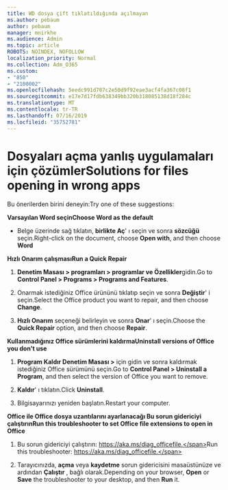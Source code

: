 ```yaml
---
title: WD dosya çift tıklatıldığında açılmayan
ms.author: pebaum
author: pebaum
manager: mnirkhe
ms.audience: Admin
ms.topic: article
ROBOTS: NOINDEX, NOFOLLOW
localization_priority: Normal
ms.collection: Adm_O365
ms.custom:
- "850"
- "2100002"
ms.openlocfilehash: 5eedc991d787c2e50d9f92eae3acf4fa367c08f1
ms.sourcegitcommit: e17e7d17fdb638349bb320b318085138d18f284c
ms.translationtype: MT
ms.contentlocale: tr-TR
ms.lasthandoff: 07/16/2019
ms.locfileid: "35752781"
---
```

# <a name="solutions-for-files-opening-in-wrong-apps"></a><span data-ttu-id="3031b-102">Dosyaları açma yanlış uygulamaları için çözümler</span><span class="sxs-lookup"><span data-stu-id="3031b-102">Solutions for files opening in wrong apps</span></span>

<span data-ttu-id="3031b-103">Bu önerilerden birini deneyin:</span><span class="sxs-lookup"><span data-stu-id="3031b-103">Try one of these suggestions:</span></span>

<span data-ttu-id="3031b-104">**Varsayılan Word seçin**</span><span class="sxs-lookup"><span data-stu-id="3031b-104">**Choose Word as the default**</span></span>

* <span data-ttu-id="3031b-105">Belge üzerinde sağ tıklatın, **birlikte Aç**' ı seçin ve sonra **sözcüğü** seçin.</span><span class="sxs-lookup"><span data-stu-id="3031b-105">Right-click on the document, choose **Open with**, and then choose **Word**</span></span>

<span data-ttu-id="3031b-106">**Hızlı Onarım çalışması**</span><span class="sxs-lookup"><span data-stu-id="3031b-106">**Run a Quick Repair**</span></span>

1. <span data-ttu-id="3031b-107">**Denetim Masası > programları > programlar ve Özellikler**gidin.</span><span class="sxs-lookup"><span data-stu-id="3031b-107">Go to **Control Panel > Programs > Programs and Features**.</span></span>

2. <span data-ttu-id="3031b-108">Onarmak istediğiniz Office ürününü tıklatıp seçin ve sonra **Değiştir**' i seçin.</span><span class="sxs-lookup"><span data-stu-id="3031b-108">Select the Office product you want to repair, and then choose **Change**.</span></span>

3. <span data-ttu-id="3031b-109">**Hızlı Onarım** seçeneği belirleyin ve sonra **Onar**' ı seçin.</span><span class="sxs-lookup"><span data-stu-id="3031b-109">Choose the **Quick Repair** option, and then choose **Repair**.</span></span>

<span data-ttu-id="3031b-110">**Kullanmadığınız Office sürümlerini kaldırma**</span><span class="sxs-lookup"><span data-stu-id="3031b-110">**Uninstall versions of Office you don't use**</span></span>

1. <span data-ttu-id="3031b-111">**Program Kaldır Denetim Masası >** için gidin ve sonra kaldırmak istediğiniz Office sürümünü seçin.</span><span class="sxs-lookup"><span data-stu-id="3031b-111">Go to **Control Panel > Uninstall a Program**, and then select the version of Office you want to remove.</span></span>

2. <span data-ttu-id="3031b-112">**Kaldır**' ı tıklatın.</span><span class="sxs-lookup"><span data-stu-id="3031b-112">Click **Uninstall**.</span></span>

3. <span data-ttu-id="3031b-113">Bilgisayarınızı yeniden başlatın.</span><span class="sxs-lookup"><span data-stu-id="3031b-113">Restart your computer.</span></span>

<span data-ttu-id="3031b-114">**Office ile Office dosya uzantılarını ayarlanacağı Bu sorun gidericiyi çalıştırın**</span><span class="sxs-lookup"><span data-stu-id="3031b-114">**Run this troubleshooter to set Office file extensions to open in Office**</span></span>

1. <span data-ttu-id="3031b-115">Bu sorun gidericiyi çalıştırın: https://aka.ms/diag_officefile.</span><span class="sxs-lookup"><span data-stu-id="3031b-115">Run this troubleshooter: https://aka.ms/diag_officefile.</span></span>

2. <span data-ttu-id="3031b-116">Tarayıcınızda, **açma** veya **kaydetme** sorun gidericisini masaüstünüze ve ardından **Çalıştır** , bağlı olarak.</span><span class="sxs-lookup"><span data-stu-id="3031b-116">Depending on your browser, **Open** or **Save** the troubleshooter to your desktop, and then **Run** it.</span></span>
